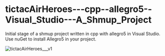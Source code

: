 # tictacAirHeroes---cpp--allegro5--Visual_Studio---A_Shmup_Project
 Initial stage of a shmup project written in cpp with allegro5 in Visual Studio. Use nuGet to install Allegro5 in your project. 
 
 
![tictacAirHeroes___v1](https://user-images.githubusercontent.com/38843303/209442519-ec422c42-a145-41d6-b545-b10d0e97f838.jpg)
